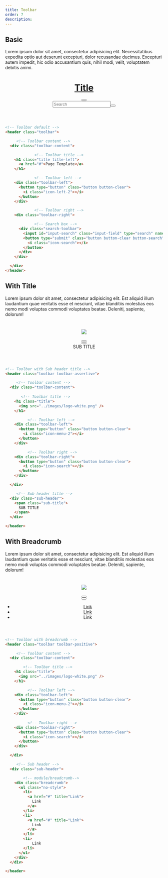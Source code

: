 ```yaml
---
title: Toolbar
order: 7
description: 
---
```


## Basic
Lorem ipsum dolor sit amet, consectetur adipisicing elit. Necessitatibus expedita optio aut deserunt excepturi, dolor recusandae ducimus. Excepturi autem impedit, hic odio accusantium quis, nihil modi, velit, voluptatem debitis animi.

<header class="toolbar"><div class="toolbar-content"><h1 class="title title-left"><a href="#">Title</a></h1><div class="toolbar-left"><button type="button" class="button button-clear"><i class="icon-menu-2"></i></button></div><div class="toolbar-right"><div class="search-toolbar"><input id="input-search" class="input-field" type="search" name="input-search" placeholder="Search" /><button type="submit" class="button button-clear button-search"><i class="icon-search"></i></button></div></div></div></header>

```html
<!-- Toolbar default -->
<header class="toolbar">

	 <!-- Toolbar content -->
  <div class="toolbar-content">

			 <!-- Toolbar title -->
    <h1 class="title title-left">
      <a href="#">Page Template</a>
    </h1>

			 <!-- Toolbar left -->
    <div class="toolbar-left">
      <button type="button" class="button button-clear">
        <i class="icon-left-2"></i>
      </button>
    </div>

			 <!-- Toolbar right -->
    <div class="toolbar-right">

	  		 <!-- Search box -->
      <div class="search-toolbar">
        <input id="input-search" class="input-field" type="search" name="input-search" placeholder="Search" />
        <button type="submit" class="button button-clear button-search">
          <i class="icon-search"></i>
        </button>
      </div>
    </div>

  </div>
</header>
```

## With Title
Lorem ipsum dolor sit amet, consectetur adipisicing elit. Est aliquid illum laudantium quae veritatis esse et nesciunt, vitae blanditiis molestias eos nemo modi voluptas commodi voluptates beatae. Deleniti, sapiente, dolorum!

<header class="toolbar toolbar-positive"><div class="toolbar-content"><h1 class="title"><img src="/logo/logo-white.png" /></h1><div class="toolbar-left"><button type="button" class="button button-clear"><i class="icon-menu-2"></i></button></div><div class="toolbar-right"><button type="button" class="button button-clear"><i class="icon-search"></i></button></div></div><div class="sub-header"><span class="sub-title">SUB TITLE</span></div></header>

```html
<!-- Toolbar with Sub header title -->
<header class="toolbar toolbar-assertive">

	 <!-- Toolbar content -->
  <div class="toolbar-content">
	
	   <!-- Toolbar title -->
    <h1 class="title">
      <img src="../images/logo-white.png" />
    </h1>

		  <!-- Toolbar left -->
    <div class="toolbar-left">
      <button type="button" class="button button-clear">
        <i class="icon-menu-2"></i>
      </button>
    </div>

		  <!-- Toolbar right -->
    <div class="toolbar-right">
      <button type="button" class="button button-clear">
        <i class="icon-search"></i>
      </button>
    </div>

  </div>

	 <!-- Sub header title -->
  <div class="sub-header">
    <span class="sub-title">
      SUB TITLE
    </span>
  </div>

</header>
```

## With Breadcrumb
Lorem ipsum dolor sit amet, consectetur adipisicing elit. Est aliquid illum laudantium quae veritatis esse et nesciunt, vitae blanditiis molestias eos nemo modi voluptas commodi voluptates beatae. Deleniti, sapiente, dolorum!

<!-- Toolbar with Breadcrumb -->
<header class="toolbar toolbar-positive"><div class="toolbar-content"><h1 class="title"><img src="/logo/logo-white.png" /></h1><div class="toolbar-left"><button type="button" class="button button-clear"><i class="icon-menu-2"></i></button></div><div class="toolbar-right"><button type="button" class="button button-clear"><i class="icon-search"></i></button></div></div><div class="sub-header"><div class="breadcrumb"><ul class="no-style"><li><a href="#" title="Link">Link</a></li><li><a href="#" title="Link">Link</a></li><li>Link</li></ul></div></div></header>

```html
<!-- Toolbar with breadcrumb -->
<header class="toolbar toolbar-positive">

	 <!-- Toolbar content -->
  <div class="toolbar-content">

  		<!-- Toolbar title -->
    <h1 class="title">
      <img src="../images/logo-white.png" />
    </h1>

		  <!-- Toolbar left -->
    <div class="toolbar-left">
      <button type="button" class="button button-clear">
        <i class="icon-menu-2"></i>
      </button>
    </div>
	
		  <!-- Toolbar right -->
    <div class="toolbar-right">
      <button type="button" class="button button-clear">
        <i class="icon-search"></i>
      </button>
    </div>

  </div>

	 <!-- Sub header -->
  <div class="sub-header">

  		<!-- module/breadcrumb-->
    <div class="breadcrumb">
      <ul class="no-style">
        <li>
          <a href="#" title="Link">
            Link
          </a>
        </li>
        <li>
          <a href="#" title="Link">
            Link
          </a>
        </li>
        <li>
            Link
        </li>
      </ul>
    </div>
  </div>

</header>
```